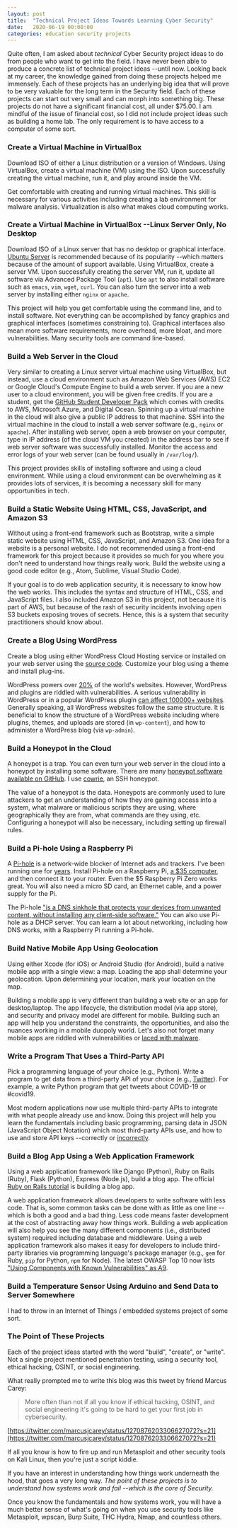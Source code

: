 ```yaml
---
layout: post
title:  "Technical Project Ideas Towards Learning Cyber Security"
date:   2020-06-19 00:00:00
categories: education security projects
---
```


Quite often, I am asked about _technical_ Cyber Security project ideas to do from people who want to get into the field.  I have never been able to produce a concrete list of technical project ideas --until now.  Looking back at my career, the knowledge gained from doing these projects helped me immensely.  Each of these projects has an underlying big idea that will prove to be very valuable for the long term in the Security field.  Each of these projects can start out very small and can morph into something big.  These projects do not have a significant financial cost, all under $75.00.  I am mindful of the issue of financial cost, so I did not include project ideas such as building a home lab.  The only requirement is to have access to a computer of some sort.

### Create a Virtual Machine in VirtualBox
Download ISO of either a Linux distribution or a version of Windows.  Using VirtualBox, create a virtual machine (VM) using the ISO.  Upon successfully creating the virtual machine, run it, and play around inside the VM.

Get comfortable with creating and running virtual machines.  This skill is necessary for various activities including creating a lab environment for malware analysis.  Virtualization is also what makes cloud computing works.

### Create a Virtual Machine in VirtualBox --Linux Server Only, No Desktop

Download ISO of a Linux server that has no desktop or graphical interface. [Ubuntu Server](https://ubuntu.com/download/server) is recommended because of its popularity --which matters because of the amount of support available.  Using VirtualBox, create a server VM.  Upon successfully creating the server VM, run it, update all software via Advanced Package Tool (`apt`).  Use `apt` to also install software such as `emacs`, `vim`, `wget`, `curl`.  You can also turn the server into a web server by installing either `nginx` or `apache`.

This project will help you get comfortable using the command line, and to install software.  Not everything can be accomplished by fancy graphics and graphical interfaces (sometimes constraining to).  Graphical interfaces also mean more software requirements, more overhead, more bloat, and more vulnerabilities.  Many security tools are command line-based.

### Build a Web Server in the Cloud

Very similar to creating a Linux server virtual machine using VirtualBox, but instead, use a cloud environment such as Amazon Web Services (AWS) EC2 or Google Cloud's Compute Engine to build a web server.  If you are a new user to a cloud environment, you will be given free credits.  If you are a student, get the [GitHub Student Developer Pack](https://education.github.com/pack) which comes with credits to AWS, Microsoft Azure, and Digital Ocean.  Spinning up a virtual machine in the cloud will also give a public IP address to that machine.  SSH into the virtual machine in the cloud to install a web server software (e.g., `nginx` or `apache`).  After installing web server, open a web browser on your computer, type in IP address (of the cloud VM you created) in the address bar to see if web server software was successfully installed.  Monitor the access and error logs of your web server (can be found usually in `/var/log/`).

This project provides skills of installing software and using a cloud environment.  While using a cloud environment can be overwhelming as it provides lots of services, it is becoming a necessary skill for many opportunities in tech.

### Build a Static Website Using HTML, CSS, JavaScript, and Amazon S3

Without using a front-end framework such as Bootstrap, write a simple static website using HTML, CSS, JavaScript, and Amazon S3.  One idea for a website is a personal website.  I do not recommended using a front-end framework for this project because it provides so much for you where you don't need to understand how things really work.  Build the website using a good code editor (e.g., Atom, Sublime, Visual Studio Code).

If your goal is to do web application security, it is necessary to know how the web works.  This includes the syntax and structure of HTML, CSS, and JavaScript files.  I also included Amazon S3 in this project, not because it is part of AWS, but because of the rash of security incidents involving open S3 buckets exposing troves of secrets.  Hence, this is a system that security practitioners should know about.

### Create a Blog Using WordPress

Create a blog using either WordPress Cloud Hosting service or installed on your web server using the [source code](https://github.com/wordpress/wordpress).  Customize your blog using a theme and install plug-ins.

WordPress powers over [20%](https://w3techs.com/blog/entry/wordpress-powers-25-percent-of-all-websites) of the world's websites.  However, WordPress and plugins are riddled with vulnerabilities.  A serious vulnerability in WordPress or in a popular WordPress plugin [can affect 100000+ websites](https://www.zdnet.com/article/wordpress-plugin-vulnerability-can-be-exploited-for-full-website-hijacking/).  Generally speaking, all WordPress websites follow the same structure.  It is beneficial to know the structure of a WordPress website including where plugins, themes, and uploads are stored (in `wp-content`), and how to administer a WordPress blog (via `wp-admin`).

### Build a Honeypot in the Cloud

A honeypot is a trap.  You can even turn your web server in the cloud into a honeypot by installing some software.  There are many [honeypot software available on GitHub](https://github.com/paralax/awesome-honeypots).  I use [cowrie](https://github.com/cowrie/cowrie), an SSH honeypot.

The value of a honeypot is the data.  Honeypots are commonly used to lure attackers to get an understanding of how they are gaining access into a system, what malware or malicious scripts they are using, where geographically they are from, what commands are they using, etc.  Configuring a honeypot will also be necessary, including setting up firewall rules.

### Build a Pi-hole Using a Raspberry Pi

A [Pi-hole](https://pi-hole.net/) is a network-wide blocker of Internet ads and trackers.  I've been running one for [years](https://twitter.com/0xmchow/status/864308067659370496).  Install Pi-hole on a Raspberry Pi, [a $35 computer](https://www.raspberrypi.org/), and then connect it to your router.  Even the $5 Raspberry Pi Zero works great.  You will also need a micro SD card, an Ethernet cable, and a power supply for the Pi.

The Pi-hole ["is a DNS sinkhole that protects your devices from unwanted content, without installing any client-side software."](https://docs.pi-hole.net/)  You can also use Pi-hole as a DHCP server.  You can learn a lot about networking, including how DNS works, with a Raspberry Pi running a Pi-hole.

### Build Native Mobile App Using Geolocation

Using either Xcode (for iOS) or Android Studio (for Android), build a native mobile app with a single view: a map.  Loading the app shall determine your geolocation.  Upon determining your location, mark your location on the map.

Building a mobile app is very different than building a web site or an app for desktop/laptop.  The app lifecycle, the distribution model (via app store), and security and privacy model are different for mobile.  Building such an app will help you understand the constraints, the opportunities, and also the nuances working in a mobile duopoly world.  Let's also not forget many mobile apps are riddled with vulnerabilities or [laced with malware](https://gitlab.com/mchow01/DancingPig).

### Write a Program That Uses a Third-Party API

Pick a programming language of your choice (e.g., Python).  Write a program to get data from a third-party API of your choice (e.g., [Twitter](https://developer.twitter.com/en/docs)).  For example, a write Python program that get tweets about COVID-19 or #covid19.

Most modern applications now use multiple third-party APIs to integrate with what people already use and know.  Doing this project will help you learn the fundamentals including basic programming, parsing data in JSON (JavaScript Object Notation) which most third-party APIs use, and how to use and store API keys --correctly or [incorrectly](https://www.zdnet.com/article/over-100000-github-repos-have-leaked-api-or-cryptographic-keys/).

### Build a Blog App Using a Web Application Framework

Using a web application framework like Django (Python), Ruby on Rails (Ruby), Flask (Python), Express (Node.js), build a blog app.  The official [Ruby on Rails tutorial](https://guides.rubyonrails.org/getting_started.html) is building a blog app.

A web application framework allows developers to write software with less code.  That is, some common tasks can be done with as little as one line --which is both a good and a bad thing.  Less code means faster development at the cost of abstracting away how things work.  Building a web application will also help you see the many different components (i.e., distributed system) required including database and middleware.  Using a web application framework also makes it easy for developers to include third-party libraries via programming language's package manager (e.g., `gem` for Ruby, `pip` for Python, `npm` for Node).  The latest OWASP Top 10 now lists ["Using Components with Known Vulnerabilities" as A9](https://owasp.org/www-project-top-ten/OWASP_Top_Ten_2017/Top_10-2017_A9-Using_Components_with_Known_Vulnerabilities.html).

### Build a Temperature Sensor Using Arduino and Send Data to Server Somewhere

I had to throw in an Internet of Things / embedded systems project of some sort.

### The Point of These Projects

Each of the project ideas started with the word "build", "create", or "write".  Not a single project mentioned penetration testing, using a security tool, ethical hacking, OSINT, or social engineering.

What really prompted me to write this blog was this tweet by friend Marcus Carey:

> More often than not if all you know if ethical hacking, OSINT, and social engineering it's going to be hard to get your first job in cybersecurity.

[https://twitter.com/marcusjcarey/status/1270876203306627072?s=21](https://twitter.com/marcusjcarey/status/1270876203306627072?s=21)

If all you know is how to fire up and run Metasploit and other security tools on Kali Linux, then you're just a script kiddie.

If you have an interest in understanding how things work underneath the hood, that goes a very long way.  *The point of these projects is to understand how systems work and fail --which is the core of Security.*

Once you know the fundamentals and how systems work, you will have a much better sense of what's going on when you use security tools like Metasploit, wpscan, Burp Suite, THC Hydra, Nmap, and countless others.